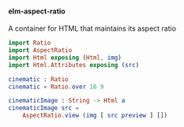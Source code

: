 #### elm-aspect-ratio

A container for HTML that maintains its aspect ratio

```elm
import Ratio
import AspectRatio
import Html exposing (Html, img)
import Html.Attributes exposing (src)

cinematic : Ratio
cinematic = Ratio.over 16 9

cinematicImage : String -> Html a
cinematicImage src =
    AspectRatio.view (img [ src preview ] [])
```

